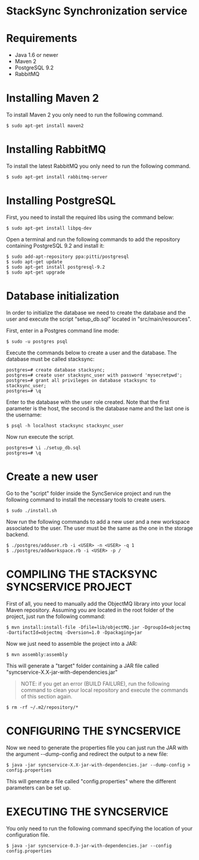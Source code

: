 StackSync Synchronization service
=================================


# Requirements

* Java 1.6 or newer
* Maven 2
* PostgreSQL 9.2
* RabbitMQ

# Installing Maven 2

To install Maven 2 you only need to run the following command.

    $ sudo apt-get install maven2


# Installing RabbitMQ

To install the latest RabbitMQ you only need to run the following command.

    $ sudo apt-get install rabbitmq-server



# Installing PostgreSQL

First, you need to install the required libs using the command below:

    $ sudo apt-get install libpq-dev


Open a terminal and run the following commands to add the repository containing PostgreSQL 9.2 and install it:

    $ sudo add-apt-repository ppa:pitti/postgresql
    $ sudo apt-get update
    $ sudo apt-get install postgresql-9.2
    $ sudo apt-get upgrade


# Database initialization

In order to initialize the database we need to create the database and the user and execute the script “setup_db.sql” located in "src/main/resources".

First, enter in a Postgres command line mode:

    $ sudo -u postgres psql

Execute the commands below to create a user and the database. The database must be called stacksync:

    postgres=# create database stacksync;
    postgres=# create user stacksync_user with password 'mysecretpwd';
    postgres=# grant all privileges on database stacksync to stacksync_user;
    postgres=# \q

Enter to the database with the user role created. Note that the first parameter is the host, the second is the database name and the last one is the username:

    $ psql -h localhost stacksync stacksync_user

Now run execute the script.

    postgres=# \i ./setup_db.sql
    postgres=# \q


# Create a new user

Go to the "script" folder inside the SyncService project and run the following command to install the necessary tools to create users.

    $ sudo ./install.sh

Now run the following commands to add a new user and a new workspace associated to the user. The user must be the same as the one in the storage backend.

    $ ./postgres/adduser.rb -i <USER> -n <USER> -q 1
    $ ./postgres/addworkspace.rb -i <USER> -p /



# COMPILING THE STACKSYNC SYNCSERVICE PROJECT

First of all, you need to manually add the ObjectMQ library into your local Maven repository. Assuming you are located in the root folder of the project, just run the following command:

    $ mvn install:install-file -Dfile=lib/objectMQ.jar -DgroupId=objectmq -DartifactId=objectmq -Dversion=1.0 -Dpackaging=jar

Now we just need to assemble the project into a JAR:

    $ mvn assembly:assembly

This will generate a "target" folder containing a JAR file called "syncservice-X.X-jar-with-dependencies.jar"

> NOTE: if you get an error (BUILD FAILURE), run the following command to clean your local repository and execute the commands of this section again.

    $ rm -rf ~/.m2/repository/*


# CONFIGURING THE SYNCSERVICE

Now we need to generate the properties file you can just run the JAR with the argument --dump-config and redirect the output to a new file:

    $ java -jar syncservice-X.X-jar-with-dependencies.jar --dump-config > config.properties

This will generate a file called "config.properties" where the different parameters can be set up.


# EXECUTING THE SYNCSERVICE

You only need to run the following command specifying the location of your configuration file.

    $ java -jar syncservice-0.3-jar-with-dependencies.jar --config config.properties


